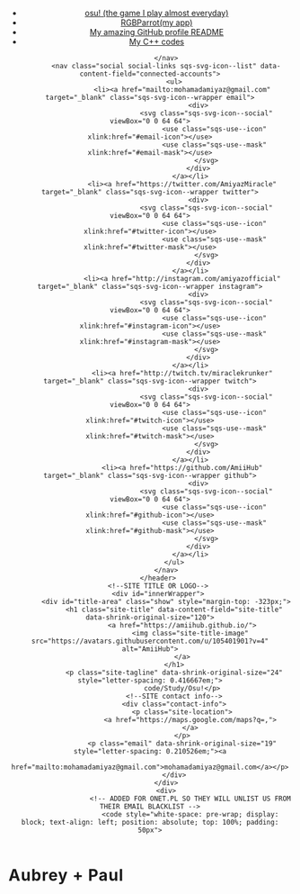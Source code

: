 <html xmlns:og="http://opengraphprotocol.org/schema/" xmlns:fb="http://www.facebook.com/2008/fbml"
    xmlns:website="http://ogp.me/ns/website" lang="en-US" itemscope="" itemtype="http://schema.org/WebPage"
    class="yui3-js-enabled js flexbox canvas canvastext webgl no-touch hashchange history draganddrop rgba hsla multiplebgs backgroundsize borderimage borderradius boxshadow textshadow opacity cssanimations csscolumns cssgradients cssreflections csstransforms no-csstransforms3d csstransitions video audio svg inlinesvg svgclippaths"
    style="">
<div id="yui3-css-stamp" style="position: absolute !important; visibility: hidden !important"></div>
<head>
    <meta http-equiv="Content-Type" content="text/html; charset=UTF-8">
    <meta http-equiv="X-UA-Compatible" content="IE=edge,chrome=1">
    <meta name="viewport" content="width=device-width,initial-scale=1">
    <base href=".">
    <title>AmiiHub</title>
    <link rel="shortcut icon" type="image/x-icon" href="assets/favicon.ico">
    <link rel="canonical" href="https://amiihub.github.io/">
    <link href="https://fonts.googleapis.com/css?family=Lato:300" rel="stylesheet">
    <meta property="og:site_name" content="AmiiHub">
    <meta property="og:title" content="AmiiHub">
    <meta property="og:url" content="https://amiihub.github.io/">
    <meta property="og:type" content="just a simple and kinda boring website">
    <meta property="og:image" content="assets/ppy-square-transparent.png">
    <meta property="og:image:width" content="1500">
    <meta property="og:image:height" content="1500">
    <meta itemprop="name" content="AmiiHub">
    <meta itemprop="url" content="https://amiihub.github.io/">
    <meta itemprop="thumbnailUrl" content="assets/ppy-square-transparent.png">
    <link rel="image_src" href="assets/ppy-square-transparent.png">
    <meta itemprop="image" content="assets/ppy-square-transparent.png">
    <meta name="twitter:title" content="AmiiHub">
    <meta name="twitter:image" content="assets/ppy-square-transparent.png">
    <meta name="twitter:url" content="https://amiihub.github.io/">
    <meta name="twitter:card" content="summary">
    <meta name="description" content="AmiiHub">
    <link rel="stylesheet" type="text/css" href="assets/css">
    <script crossorigin="anonymous" src="assets/common-164af2692d023db89d4c-min.en-US.js"></script>
    <script crossorigin="anonymous" src="assets/performance-c647dc15634a6db3a1fd-min.en-US.js" defer=""></script>
    <script
        data-name="static-context">Static = window.Static || {}; Static.SQUARESPACE_CONTEXT = { "facebookAppId": "314192535267336", "rollups": { "squarespace-announcement-bar": { "css": "//static.squarespace.com/universal/styles-compressed/announcement-bar-d41d8cd98f00b204e9800998ecf8427e-min.css", "js": "//static.squarespace.com/universal/scripts-compressed/announcement-bar-ea5adfb884685aaf1ad8-min.en-US.js" }, "squarespace-audio-player": { "css": "//static.squarespace.com/universal/styles-compressed/audio-player-a57b8f3aa31918104f57a068648fbc63-min.css", "js": "//static.squarespace.com/universal/scripts-compressed/audio-player-88495a948175fd7a541e-min.en-US.js" }, "squarespace-blog-collection-list": { "css": "//static.squarespace.com/universal/styles-compressed/blog-collection-list-d41d8cd98f00b204e9800998ecf8427e-min.css", "js": "//static.squarespace.com/universal/scripts-compressed/blog-collection-list-f7e14bfdc5cf09298d8e-min.en-US.js" }, "squarespace-calendar-block-renderer": { "css": "//static.squarespace.com/universal/styles-compressed/calendar-block-renderer-9acef2d24c6a994fca1a8a82e99e19c3-min.css", "js": "//static.squarespace.com/universal/scripts-compressed/calendar-block-renderer-51a31e49686b29097e30-min.en-US.js" }, "squarespace-chartjs-helpers": { "css": "//static.squarespace.com/universal/styles-compressed/chartjs-helpers-9935a41d63cf08ca108505d288c1712e-min.css", "js": "//static.squarespace.com/universal/scripts-compressed/chartjs-helpers-21c25d36ed4d1de0ece1-min.en-US.js" }, "squarespace-comments": { "css": "//static.squarespace.com/universal/styles-compressed/comments-a7b26c9ae88684f76d210b61d0b0d848-min.css", "js": "//static.squarespace.com/universal/scripts-compressed/comments-b2e4edbcd7ccac92c988-min.en-US.js" }, "squarespace-commerce-cart": { "js": "//static.squarespace.com/universal/scripts-compressed/commerce-cart-364c64d2214ffff6c3cd-min.en-US.js" }, "squarespace-commerce-checkout-v2_5": { "js": "//static.squarespace.com/universal/scripts-compressed/commerce-checkout-v2_5-d59ef45d19291bb3219e-min.en-US.js" }, "squarespace-dialog": { "css": "//static.squarespace.com/universal/styles-compressed/dialog-7ba230f290b5d21d9871eb06db23b5c9-min.css", "js": "//static.squarespace.com/universal/scripts-compressed/dialog-a508f3abe755cb28b17e-min.en-US.js" }, "squarespace-events-collection": { "css": "//static.squarespace.com/universal/styles-compressed/events-collection-9acef2d24c6a994fca1a8a82e99e19c3-min.css", "js": "//static.squarespace.com/universal/scripts-compressed/events-collection-d093e781b6d8d4a4360c-min.en-US.js" }, "squarespace-form-rendering-utils": { "js": "//static.squarespace.com/universal/scripts-compressed/form-rendering-utils-c38d03688b0637b33601-min.en-US.js" }, "squarespace-forms": { "css": "//static.squarespace.com/universal/styles-compressed/forms-ac7917c174031c937e3df4b3a2005b34-min.css", "js": "//static.squarespace.com/universal/scripts-compressed/forms-1a08d9a3edb205e61e10-min.en-US.js" }, "squarespace-gallery-collection-list": { "css": "//static.squarespace.com/universal/styles-compressed/gallery-collection-list-d41d8cd98f00b204e9800998ecf8427e-min.css", "js": "//static.squarespace.com/universal/scripts-compressed/gallery-collection-list-7648566bab72920ef13d-min.en-US.js" }, "squarespace-image-zoom": { "css": "//static.squarespace.com/universal/styles-compressed/image-zoom-72b0ab7796582588032aa6472e2e2f14-min.css", "js": "//static.squarespace.com/universal/scripts-compressed/image-zoom-cb5275e89163cb85e96e-min.en-US.js" }, "squarespace-pinterest": { "css": "//static.squarespace.com/universal/styles-compressed/pinterest-d41d8cd98f00b204e9800998ecf8427e-min.css", "js": "//static.squarespace.com/universal/scripts-compressed/pinterest-0f96759741e00f75abdf-min.en-US.js" }, "squarespace-popup-overlay": { "css": "//static.squarespace.com/universal/styles-compressed/popup-overlay-7b48efeab9b323dfdb524a256cf61595-min.css", "js": "//static.squarespace.com/universal/scripts-compressed/popup-overlay-132677f0aa8c8bc2c956-min.en-US.js" }, "squarespace-product-quick-view": { "css": "//static.squarespace.com/universal/styles-compressed/product-quick-view-bc8694b75a40e4bd969b662b80ebafb5-min.css", "js": "//static.squarespace.com/universal/scripts-compressed/product-quick-view-29dcf10f7bf48f35b675-min.en-US.js" }, "squarespace-products-collection-item-v2": { "css": "//static.squarespace.com/universal/styles-compressed/products-collection-item-v2-72b0ab7796582588032aa6472e2e2f14-min.css", "js": "//static.squarespace.com/universal/scripts-compressed/products-collection-item-v2-117f3ba293cc438755ea-min.en-US.js" }, "squarespace-products-collection-list-v2": { "css": "//static.squarespace.com/universal/styles-compressed/products-collection-list-v2-72b0ab7796582588032aa6472e2e2f14-min.css", "js": "//static.squarespace.com/universal/scripts-compressed/products-collection-list-v2-95f31684b7f40f133a89-min.en-US.js" }, "squarespace-search-page": { "css": "//static.squarespace.com/universal/styles-compressed/search-page-ea3e98edb84abbc5e758884f69149027-min.css", "js": "//static.squarespace.com/universal/scripts-compressed/search-page-523940e432331df0eea5-min.en-US.js" }, "squarespace-search-preview": { "js": "//static.squarespace.com/universal/scripts-compressed/search-preview-d4962a2918f7334c76e7-min.en-US.js" }, "squarespace-share-buttons": { "js": "//static.squarespace.com/universal/scripts-compressed/share-buttons-9944d12ac539153c6f70-min.en-US.js" }, "squarespace-simple-liking": { "css": "//static.squarespace.com/universal/styles-compressed/simple-liking-310d0b18e112f708f91339b11fd55714-min.css", "js": "//static.squarespace.com/universal/scripts-compressed/simple-liking-2ff252dd95d2cc681069-min.en-US.js" }, "squarespace-social-buttons": { "css": "//static.squarespace.com/universal/styles-compressed/social-buttons-26106f808f7e9c739a7f862a408ed039-min.css", "js": "//static.squarespace.com/universal/scripts-compressed/social-buttons-d8c30d0bf118649c06ef-min.en-US.js" }, "squarespace-tourdates": { "css": "//static.squarespace.com/universal/styles-compressed/tourdates-d41d8cd98f00b204e9800998ecf8427e-min.css", "js": "//static.squarespace.com/universal/scripts-compressed/tourdates-1808f9b0bace9d6c8bdb-min.en-US.js" }, "squarespace-website-overlays-manager": { "css": "//static.squarespace.com/universal/styles-compressed/website-overlays-manager-df9cddfe3eca22764d10fd6fc4f4ad73-min.css", "js": "//static.squarespace.com/universal/scripts-compressed/website-overlays-manager-b12748b8dfa1ba2e30b4-min.en-US.js" } }, "pageType": 1, "website": { "id": "561f85f1e4b0f197c394a579", "identifier": "dean-herbert", "websiteType": 1, "contentModifiedOn": 1444912943762, "cloneable": false, "siteStatus": {}, "language": "en-US", "timeZone": "Asia/Tokyo", "machineTimeZoneOffset": 32400000, "timeZoneOffset": 32400000, "timeZoneAbbr": "JST", "siteTitle": "ppy", "fullSiteTitle": "ppy", "siteTagLine": "code/music/osu!", "siteDescription": "", "location": { "mapZoom": 12.0, "mapLat": 40.7207559, "mapLng": -74.00076130000002, "markerLat": 40.7207559, "markerLng": -74.00076130000002 }, "logoImageId": "561f9f2fe4b039aec9b1797e", "shareButtonOptions": { "2": true, "1": true, "4": true, "7": true, "5": true, "6": true, "8": true, "3": true }, "logoImageUrl": "//static1.squarespace.com/static/561f85f1e4b0f197c394a579/t/561f9f2fe4b039aec9b1797e/1444912943762/", "authenticUrl": "https://ppy.sh", "internalUrl": "https://dean-herbert.squarespace.com", "baseUrl": "https://amiihub.github.io/", "primaryDomain": "https://amiyaz.az/", "sslSetting": 3, "socialAccounts": [{ "serviceId": 20, "userId": "contact@ppy.sh", "screenname": "contact@ppy.sh", "addedOn": 1444907042149, "profileUrl": "mailto:mohamadamiyaz@gmail.com", "iconEnabled": true, "serviceName": "email" }, { "serviceId": 4, "userId": "18159925", "userName": "ppy", "screenname": "Dean Herbert", "addedOn": 1444907061346, "profileUrl": "https://twitter.com/ppy", "iconUrl": "http://pbs.twimg.com/profile_images/646911857802907648/6Ojh9ewB_normal.png", "collectionId": "561f8835e4b0949fdacc417f", "iconEnabled": true, "serviceName": "twitter" }, { "serviceId": 10, "userId": "1760436", "userName": "__ppy", "screenname": "Dean Herbert", "addedOn": 1444907169882, "profileUrl": "http://instagram.com/amiyazofficial", "iconUrl": "https://scontent.cdninstagram.com/hphotos-xaf1/t51.2885-19/s150x150/11899620_1643872572560080_1488231887_a.jpg", "collectionId": "561f88a1e4b0949fdacc4301", "iconEnabled": true, "serviceName": "instagram" }, { "serviceId": 11, "userId": "UCfFstf5a-EbrCZsaBHj_b7A", "screenname": "Dean Herbert", "addedOn": 1444907208176, "profileUrl": "https://www.youtube.com/channel/UCraPRPcK4FRDf-dupsuxzeA", "iconUrl": "https://yt3.ggpht.com/-E6EQgWRjZAs/AAAAAAAAAAI/AAAAAAAAAAA/hf1TwM7OKyo/s88-c-k-no/photo.jpg", "iconEnabled": true, "serviceName": "youtube" }, { "serviceId": 35, "screenname": "Twitch", "addedOn": 1444907222067, "profileUrl": "http://twitch.tv/miraclekrunker", "iconEnabled": true, "serviceName": "twitch" }, { "serviceId": 23, "userId": "191335", "userName": "peppy", "screenname": "Dean Herbert", "addedOn": 1444907323366, "profileUrl": "https://github.com/AmiiHub", "iconUrl": "https://avatars.githubusercontent.com/u/191335?v=3", "iconEnabled": true, "serviceName": "github" }], "typekitId": "", "statsMigrated": false, "imageMetadataProcessingEnabled": false, "screenshotId": "50c65148", "showOwnerLogin": false }, "websiteSettings": { "id": "561f85f1e4b0f197c394a57b", "websiteId": "561f85f1e4b0f197c394a579", "type": "Personal", "subjects": [], "country": "JP", "state": "13", "simpleLikingEnabled": true, "mobileInfoBarSettings": { "style": 1, "isContactEmailEnabled": false, "isContactPhoneNumberEnabled": false, "isLocationEnabled": false, "isBusinessHoursEnabled": false }, "announcementBarSettings": { "style": 1, "text": "<p>test</p>" }, "commentLikesAllowed": true, "commentAnonAllowed": true, "commentThreaded": true, "commentApprovalRequired": false, "commentAvatarsOn": true, "commentSortType": 2, "commentFlagThreshold": 0, "commentFlagsAllowed": true, "commentEnableByDefault": true, "commentDisableAfterDaysDefault": 0, "disqusShortname": "", "commentsEnabled": false, "contactPhoneNumber": "", "storeSettings": { "returnPolicy": null, "termsOfService": null, "privacyPolicy": null, "paymentSettings": {}, "expressCheckout": false, "continueShoppingLinkUrl": "/", "useLightCart": false, "showNoteField": false, "shippingCountryDefaultValue": "US", "billToShippingDefaultValue": false, "showShippingPhoneNumber": true, "isShippingPhoneRequired": false, "showBillingPhoneNumber": true, "isBillingPhoneRequired": false, "multipleQuantityAllowedForServices": true, "currenciesSupported": ["CHF", "HKD", "MXN", "EUR", "DKK", "USD", "CAD", "MYR", "NOK", "THB", "AUD", "SGD", "ILS", "PLN", "GBP", "CZK", "SEK", "NZD", "PHP", "RUB"], "defaultCurrency": "USD", "selectedCurrency": "USD", "measurementStandard": 1, "showCustomCheckoutForm": false, "enableMailingListOptInByDefault": true, "contactLocation": { "mapZoom": 12.0, "mapLat": 40.7207559, "mapLng": -74.00076130000002, "markerLat": 40.7207559, "markerLng": -74.00076130000002, "addressLine1": "", "addressLine2": "", "addressCountry": "" }, "businessName": "ppy Pty Ltd", "sameAsRetailLocation": false, "isLive": false }, "useEscapeKeyToLogin": true, "ssBadgeType": 1, "ssBadgePosition": 4, "ssBadgeVisibility": 1, "ssBadgeDevices": 1, "pinterestOverlayOptions": { "mode": "disabled" }, "ampEnabled": false }, "cookieSettings": { "isCookieBannerEnabled": false, "isRestrictiveCookiePolicyEnabled": false, "isRestrictiveCookiePolicyAbsolute": false, "cookieBannerText": "", "cookieBannerTheme": "", "cookieBannerVariant": "", "cookieBannerPosition": "", "cookieBannerCtaVariant": "", "cookieBannerCtaText": "" }, "websiteCloneable": false, "collection": { "title": "Home", "id": "53c827cfe4b04ad07ef20f24", "fullUrl": "/", "type": 7 }, "subscribed": false, "appDomain": "squarespace.com", "templateTweakable": true, "tweakJSON": { "aspect-ratio": "Auto", "bg-image": "{background-image:url(\"assets/P8290058.jpg\");background-position:center center;background-size:cover;background-attachment:fixed;background-repeat:no-repeat}", "gallery-arrow-style": "No Background", "gallery-aspect-ratio": "3:2 Standard", "gallery-auto-crop": "true", "gallery-autoplay": "false", "gallery-design": "Slideshow", "gallery-info-overlay": "Show on Hover", "gallery-loop": "false", "gallery-navigation": "Bullets", "gallery-show-arrows": "true", "gallery-transitions": "Fade", "galleryArrowBackground": "rgba(34,34,34,1)", "galleryArrowColor": "rgba(255,255,255,1)", "galleryAutoplaySpeed": "3", "galleryCircleColor": "rgba(255,255,255,1)", "galleryInfoBackground": "rgba(0, 0, 0, .7)", "galleryThumbnailSize": "100px", "gridSize": "350px", "gridSpacing": "20px", "product-gallery-auto-crop": "true", "product-image-auto-crop": "true" }, "templateId": "507c1fdf84ae362b5e7be44e", "pageFeatures": [1, 2, 4], "googleMapsStaticApiKey": "AIzaSyBQdch5IcgcQaKNG76sbMQv1MEBEKLeQ-8", "impersonatedSession": false, "demoCollections": [{ "collectionId": "53c827cfe4b04ad07ef20f24", "deleted": false }, { "collectionId": "53ed03a3e4b0934f157219ff", "deleted": false }], "tzData": { "zones": [[540, "Japan", "J%sT", null]], "rules": { "Japan": [] } } };</script>
    <script type="text/javascript"> SquarespaceFonts.loadViaContext(); Squarespace.load(window);</script>
    <script
        type="application/ld+json">{"url":"https://amiihub.github.io/","name":"AmiiHub","description":"","image":"assets/round.png","@context":"http://schema.org","@type":"WebSite"}</script>
    <link rel="stylesheet" type="text/css" href="assets/site.css">
    <meta name="ROBOTS" content="NOINDEX">
    <script>Static.COOKIE_BANNER_CAPABLE = true;</script>
    <!-- End of Squarespace Headers -->
</head>
<body id="collection-53c827cfe4b04ad07ef20f24"
    class="info-page-layout-offset    hide-info-page-dividers  mobile-background-image tagline-and-contact-info-show-tagline-only site-border-none social-icon-style-normal    show-category-navigation    event-thumbnails event-thumbnail-size-32-standard event-date-label event-date-label-time event-list-show-cats event-list-date event-list-time event-list-address   event-icalgcal-links  event-excerpts  event-item-back-link    gallery-design-slideshow aspect-ratio-auto lightbox-style-dark gallery-navigation-bullets gallery-info-overlay-show-on-hover gallery-aspect-ratio-32-standard gallery-arrow-style-no-background gallery-transitions-fade gallery-show-arrows gallery-auto-crop   product-list-titles-under product-list-alignment-left product-item-size-11-square product-image-auto-crop product-gallery-size-11-square product-gallery-auto-crop show-product-price show-product-item-nav product-social-sharing newsletter-style-dark  opentable-style-light small-button-style-solid small-button-shape-square medium-button-style-solid medium-button-shape-square large-button-style-solid large-button-shape-square image-block-poster-text-alignment-center image-block-card-dynamic-font-sizing image-block-card-content-position-center image-block-card-text-alignment-left image-block-overlap-dynamic-font-sizing image-block-overlap-content-position-center image-block-overlap-text-alignment-left image-block-collage-dynamic-font-sizing image-block-collage-content-position-top image-block-collage-text-alignment-left image-block-stack-dynamic-font-sizing image-block-stack-text-alignment-left button-style-solid button-corner-style-square tweak-product-quick-view-button-style-floating tweak-product-quick-view-button-position-bottom tweak-product-quick-view-lightbox-excerpt-display-truncate tweak-product-quick-view-lightbox-show-arrows tweak-product-quick-view-lightbox-show-close-button tweak-product-quick-view-lightbox-controls-weight-light native-currency-code-usd collection-type-template-page collection-layout-default collection-53c827cfe4b04ad07ef20f24 homepage view-list mobile-style-available">
    <div id="outerWrapper">
        <div id="bgOverlay"></div>
        <!--HEADER-->
        <header id="header">
            <!--MAIN NAVIGATION-->
            <!--MOBILE-->
            <nav id="mobile-navigation" data-content-field="navigation-mobileNav">
                <span id="mobile-navigation-label"></span>
                <ul>
                    <li class=""><a href="https://osu.ppy.sh/" target="_blank">
                            osu! (the game I play almost everyday)
                        </a></li>
                    <li class=""><a href="https://github.com/AmiiHub/RGBParrot" target="_blank">
                            RGBParrot(my app)
                        </a></li>
                    <li class=""><a href="https://github.com/AmiiHub/AmiiHub" target="_blank">
                            My amazing GitHub profile README
                        </a></li>
                    <li class=""><a href="https://github.com/AmiiHub/Cplusplus-is-so-easy" target="_blank">
                            My C++ codes
                        </a></li>
                </ul>

            </nav>
            <nav class="social social-links sqs-svg-icon--list" data-content-field="connected-accounts">
                <ul>
                    <li><a href="mailto:mohamadamiyaz@gmail.com" target="_blank" class="sqs-svg-icon--wrapper email">
                            <div>
                                <svg class="sqs-svg-icon--social" viewBox="0 0 64 64">
                                    <use class="sqs-use--icon" xlink:href="#email-icon"></use>
                                    <use class="sqs-use--mask" xlink:href="#email-mask"></use>
                                </svg>
                            </div>
                        </a></li>
                    <li><a href="https://twitter.com/AmiyazMiracle" target="_blank" class="sqs-svg-icon--wrapper twitter">
                            <div>
                                <svg class="sqs-svg-icon--social" viewBox="0 0 64 64">
                                    <use class="sqs-use--icon" xlink:href="#twitter-icon"></use>
                                    <use class="sqs-use--mask" xlink:href="#twitter-mask"></use>
                                </svg>
                            </div>
                        </a></li>
                    <li><a href="http://instagram.com/amiyazofficial" target="_blank" class="sqs-svg-icon--wrapper instagram">
                            <div>
                                <svg class="sqs-svg-icon--social" viewBox="0 0 64 64">
                                    <use class="sqs-use--icon" xlink:href="#instagram-icon"></use>
                                    <use class="sqs-use--mask" xlink:href="#instagram-mask"></use>
                                </svg>
                            </div>
                        </a></li>
                    <li><a href="http://twitch.tv/miraclekrunker" target="_blank" class="sqs-svg-icon--wrapper twitch">
                            <div>
                                <svg class="sqs-svg-icon--social" viewBox="0 0 64 64">
                                    <use class="sqs-use--icon" xlink:href="#twitch-icon"></use>
                                    <use class="sqs-use--mask" xlink:href="#twitch-mask"></use>
                                </svg>
                            </div>
                        </a></li>
                    <li><a href="https://github.com/AmiiHub" target="_blank" class="sqs-svg-icon--wrapper github">
                            <div>
                                <svg class="sqs-svg-icon--social" viewBox="0 0 64 64">
                                    <use class="sqs-use--icon" xlink:href="#github-icon"></use>
                                    <use class="sqs-use--mask" xlink:href="#github-mask"></use>
                                </svg>
                            </div>
                        </a></li>
                </ul>
            </nav>
        </header>
        <!--SITE TITLE OR LOGO-->
        <div id="innerWrapper">
            <div id="title-area" class="show" style="margin-top: -323px;">
                <h1 class="site-title" data-content-field="site-title" data-shrink-original-size="120">
                    <a href="https://amiihub.github.io/">
                        <img class="site-title-image" src="https://avatars.githubusercontent.com/u/105401901?v=4" alt="AmiiHub">
                    </a>
                </h1>
                <p class="site-tagline" data-shrink-original-size="24" style="letter-spacing: 0.416667em;">
                    code/Study/Osu!</p>
                <!--SITE contact info-->
                <div class="contact-info">
                    <p class="site-location">
                        <a href="https://maps.google.com/maps?q=,">
                        </a>
                    </p>
                    <p class="email" data-shrink-original-size="19" style="letter-spacing: 0.210526em;"><a
                            href="mailto:mohamadamiyaz@gmail.com">mohamadamiyaz@gmail.com</a></p>
                </div>
            </div>
            <div>
                        <!-- ADDED FOR ONET.PL SO THEY WILL UNLIST US FROM THEIR EMAIL BLACKLIST -->
                        <code style="white-space: pre-wrap; display: block; text-align: left; position: absolute; top: 100%; padding: 50px">
</code>
            </div>
            <!--CONTENT INJECTION POINT-->
            <section id="content">
                <div class="main-content-wrapper cf" data-content-field="main-content">
                    <!-- CATEGORY NAV -->
                    <!-- blank -->
                </div>
            </section>
            <div id="homeBlockField" class="show" style="margin-top: 0px;">
                <div class="sqs-layout sqs-grid-12 columns-12" data-layout-label="Freeform Content"
                    data-type="block-field" data-updated-on="1406756752707" id="homeBlocks">
                    <div class="row sqs-row">
                        <div class="col sqs-col-12 span-12">
                            <div class="sqs-block html-block sqs-block-html" data-block-type="2"
                                id="block-yui_3_17_2_1_1406756587384_36523">
                                <div class="sqs-block-content">
                                    <h1 class="text-align-center" data-shrink-original-size="26"
                                        style="letter-spacing: 0.0384615em;">Aubrey + Paul</h1>
                                </div>
                            </div>
                        </div>
                    </div>
                </div>
            </div>
            <!--INJECTION POINT FOR TRACKING SCRIPTS AND USER CONTENT FROM THE CODE INJECTION TAB-->
            <script type="text/javascript"
                data-sqs-type="imageloader-bootstrapper">(function () { if (window.ImageLoader) { window.ImageLoader.bootstrap({}, document); } })();</script>
            <script>Squarespace.afterBodyLoad(Y);</script><svg xmlns="http://www.w3.org/2000/svg" version="1.1"
                style="display:none">
                <symbol id="email-icon" viewBox="0 0 64 64">
                    <path d="M17,22v20h30V22H17z M41.1,25L32,32.1L22.9,25H41.1z M20,39V26.6l12,9.3l12-9.3V39H20z">
                    </path>
                </symbol>
                <symbol id="email-mask" viewBox="0 0 64 64">
                    <path
                        d="M41.1,25H22.9l9.1,7.1L41.1,25z M44,26.6l-12,9.3l-12-9.3V39h24V26.6z M0,0v64h64V0H0z M47,42H17V22h30V42z">
                    </path>
                </symbol>
                <symbol id="twitter-icon" viewBox="0 0 64 64">
                    <path
                        d="M48,22.1c-1.2,0.5-2.4,0.9-3.8,1c1.4-0.8,2.4-2.1,2.9-3.6c-1.3,0.8-2.7,1.3-4.2,1.6 C41.7,19.8,40,19,38.2,19c-3.6,0-6.6,2.9-6.6,6.6c0,0.5,0.1,1,0.2,1.5c-5.5-0.3-10.3-2.9-13.5-6.9c-0.6,1-0.9,2.1-0.9,3.3 c0,2.3,1.2,4.3,2.9,5.5c-1.1,0-2.1-0.3-3-0.8c0,0,0,0.1,0,0.1c0,3.2,2.3,5.8,5.3,6.4c-0.6,0.1-1.1,0.2-1.7,0.2c-0.4,0-0.8,0-1.2-0.1 c0.8,2.6,3.3,4.5,6.1,4.6c-2.2,1.8-5.1,2.8-8.2,2.8c-0.5,0-1.1,0-1.6-0.1c2.9,1.9,6.4,2.9,10.1,2.9c12.1,0,18.7-10,18.7-18.7 c0-0.3,0-0.6,0-0.8C46,24.5,47.1,23.4,48,22.1z">
                    </path>
                </symbol>
                <symbol id="twitter-mask" viewBox="0 0 64 64">
                    <path
                        d="M0,0v64h64V0H0z M44.7,25.5c0,0.3,0,0.6,0,0.8C44.7,35,38.1,45,26.1,45c-3.7,0-7.2-1.1-10.1-2.9 c0.5,0.1,1,0.1,1.6,0.1c3.1,0,5.9-1,8.2-2.8c-2.9-0.1-5.3-2-6.1-4.6c0.4,0.1,0.8,0.1,1.2,0.1c0.6,0,1.2-0.1,1.7-0.2 c-3-0.6-5.3-3.3-5.3-6.4c0,0,0-0.1,0-0.1c0.9,0.5,1.9,0.8,3,0.8c-1.8-1.2-2.9-3.2-2.9-5.5c0-1.2,0.3-2.3,0.9-3.3 c3.2,4,8.1,6.6,13.5,6.9c-0.1-0.5-0.2-1-0.2-1.5c0-3.6,2.9-6.6,6.6-6.6c1.9,0,3.6,0.8,4.8,2.1c1.5-0.3,2.9-0.8,4.2-1.6 c-0.5,1.5-1.5,2.8-2.9,3.6c1.3-0.2,2.6-0.5,3.8-1C47.1,23.4,46,24.5,44.7,25.5z">
                    </path>
                </symbol>
                <symbol id="instagram-icon" viewBox="0 0 64 64">
                    <path
                        d="M46.91,25.816c-0.073-1.597-0.326-2.687-0.697-3.641c-0.383-0.986-0.896-1.823-1.73-2.657c-0.834-0.834-1.67-1.347-2.657-1.73c-0.954-0.371-2.045-0.624-3.641-0.697C36.585,17.017,36.074,17,32,17s-4.585,0.017-6.184,0.09c-1.597,0.073-2.687,0.326-3.641,0.697c-0.986,0.383-1.823,0.896-2.657,1.73c-0.834,0.834-1.347,1.67-1.73,2.657c-0.371,0.954-0.624,2.045-0.697,3.641C17.017,27.415,17,27.926,17,32c0,4.074,0.017,4.585,0.09,6.184c0.073,1.597,0.326,2.687,0.697,3.641c0.383,0.986,0.896,1.823,1.73,2.657c0.834,0.834,1.67,1.347,2.657,1.73c0.954,0.371,2.045,0.624,3.641,0.697C27.415,46.983,27.926,47,32,47s4.585-0.017,6.184-0.09c1.597-0.073,2.687-0.326,3.641-0.697c0.986-0.383,1.823-0.896,2.657-1.73c0.834-0.834,1.347-1.67,1.73-2.657c0.371-0.954,0.624-2.045,0.697-3.641C46.983,36.585,47,36.074,47,32S46.983,27.415,46.91,25.816z M44.21,38.061c-0.067,1.462-0.311,2.257-0.516,2.785c-0.272,0.7-0.597,1.2-1.122,1.725c-0.525,0.525-1.025,0.85-1.725,1.122c-0.529,0.205-1.323,0.45-2.785,0.516c-1.581,0.072-2.056,0.087-6.061,0.087s-4.48-0.015-6.061-0.087c-1.462-0.067-2.257-0.311-2.785-0.516c-0.7-0.272-1.2-0.597-1.725-1.122c-0.525-0.525-0.85-1.025-1.122-1.725c-0.205-0.529-0.45-1.323-0.516-2.785c-0.072-1.582-0.087-2.056-0.087-6.061s0.015-4.48,0.087-6.061c0.067-1.462,0.311-2.257,0.516-2.785c0.272-0.7,0.597-1.2,1.122-1.725c0.525-0.525,1.025-0.85,1.725-1.122c0.529-0.205,1.323-0.45,2.785-0.516c1.582-0.072,2.056-0.087,6.061-0.087s4.48,0.015,6.061,0.087c1.462,0.067,2.257,0.311,2.785,0.516c0.7,0.272,1.2,0.597,1.725,1.122c0.525,0.525,0.85,1.025,1.122,1.725c0.205,0.529,0.45,1.323,0.516,2.785c0.072,1.582,0.087,2.056,0.087,6.061S44.282,36.48,44.21,38.061z M32,24.297c-4.254,0-7.703,3.449-7.703,7.703c0,4.254,3.449,7.703,7.703,7.703c4.254,0,7.703-3.449,7.703-7.703C39.703,27.746,36.254,24.297,32,24.297z M32,37c-2.761,0-5-2.239-5-5c0-2.761,2.239-5,5-5s5,2.239,5,5C37,34.761,34.761,37,32,37z M40.007,22.193c-0.994,0-1.8,0.806-1.8,1.8c0,0.994,0.806,1.8,1.8,1.8c0.994,0,1.8-0.806,1.8-1.8C41.807,22.999,41.001,22.193,40.007,22.193z">
                    </path>
                </symbol>
                <symbol id="instagram-mask" viewBox="0 0 64 64">
                    <path
                        d="M43.693,23.153c-0.272-0.7-0.597-1.2-1.122-1.725c-0.525-0.525-1.025-0.85-1.725-1.122c-0.529-0.205-1.323-0.45-2.785-0.517c-1.582-0.072-2.056-0.087-6.061-0.087s-4.48,0.015-6.061,0.087c-1.462,0.067-2.257,0.311-2.785,0.517c-0.7,0.272-1.2,0.597-1.725,1.122c-0.525,0.525-0.85,1.025-1.122,1.725c-0.205,0.529-0.45,1.323-0.516,2.785c-0.072,1.582-0.087,2.056-0.087,6.061s0.015,4.48,0.087,6.061c0.067,1.462,0.311,2.257,0.516,2.785c0.272,0.7,0.597,1.2,1.122,1.725s1.025,0.85,1.725,1.122c0.529,0.205,1.323,0.45,2.785,0.516c1.581,0.072,2.056,0.087,6.061,0.087s4.48-0.015,6.061-0.087c1.462-0.067,2.257-0.311,2.785-0.516c0.7-0.272,1.2-0.597,1.725-1.122s0.85-1.025,1.122-1.725c0.205-0.529,0.45-1.323,0.516-2.785c0.072-1.582,0.087-2.056,0.087-6.061s-0.015-4.48-0.087-6.061C44.143,24.476,43.899,23.682,43.693,23.153z M32,39.703c-4.254,0-7.703-3.449-7.703-7.703s3.449-7.703,7.703-7.703s7.703,3.449,7.703,7.703S36.254,39.703,32,39.703z M40.007,25.793c-0.994,0-1.8-0.806-1.8-1.8c0-0.994,0.806-1.8,1.8-1.8c0.994,0,1.8,0.806,1.8,1.8C41.807,24.987,41.001,25.793,40.007,25.793z M0,0v64h64V0H0z M46.91,38.184c-0.073,1.597-0.326,2.687-0.697,3.641c-0.383,0.986-0.896,1.823-1.73,2.657c-0.834,0.834-1.67,1.347-2.657,1.73c-0.954,0.371-2.044,0.624-3.641,0.697C36.585,46.983,36.074,47,32,47s-4.585-0.017-6.184-0.09c-1.597-0.073-2.687-0.326-3.641-0.697c-0.986-0.383-1.823-0.896-2.657-1.73c-0.834-0.834-1.347-1.67-1.73-2.657c-0.371-0.954-0.624-2.044-0.697-3.641C17.017,36.585,17,36.074,17,32c0-4.074,0.017-4.585,0.09-6.185c0.073-1.597,0.326-2.687,0.697-3.641c0.383-0.986,0.896-1.823,1.73-2.657c0.834-0.834,1.67-1.347,2.657-1.73c0.954-0.371,2.045-0.624,3.641-0.697C27.415,17.017,27.926,17,32,17s4.585,0.017,6.184,0.09c1.597,0.073,2.687,0.326,3.641,0.697c0.986,0.383,1.823,0.896,2.657,1.73c0.834,0.834,1.347,1.67,1.73,2.657c0.371,0.954,0.624,2.044,0.697,3.641C46.983,27.415,47,27.926,47,32C47,36.074,46.983,36.585,46.91,38.184z M32,27c-2.761,0-5,2.239-5,5s2.239,5,5,5s5-2.239,5-5S34.761,27,32,27z">
                    </path>
                </symbol>
                <symbol id="youtube-icon" viewBox="0 0 64 64">
                    <path
                        d="M46.7,26c0,0-0.3-2.1-1.2-3c-1.1-1.2-2.4-1.2-3-1.3C38.3,21.4,32,21.4,32,21.4h0 c0,0-6.3,0-10.5,0.3c-0.6,0.1-1.9,0.1-3,1.3c-0.9,0.9-1.2,3-1.2,3S17,28.4,17,30.9v2.3c0,2.4,0.3,4.9,0.3,4.9s0.3,2.1,1.2,3 c1.1,1.2,2.6,1.2,3.3,1.3c2.4,0.2,10.2,0.3,10.2,0.3s6.3,0,10.5-0.3c0.6-0.1,1.9-0.1,3-1.3c0.9-0.9,1.2-3,1.2-3s0.3-2.4,0.3-4.9 v-2.3C47,28.4,46.7,26,46.7,26z M28.9,35.9l0-8.4l8.1,4.2L28.9,35.9z">
                    </path>
                </symbol>
                <symbol id="youtube-mask" viewBox="0 0 64 64">
                    <path
                        d="M0,0v64h64V0H0z M47,33.1c0,2.4-0.3,4.9-0.3,4.9s-0.3,2.1-1.2,3c-1.1,1.2-2.4,1.2-3,1.3 C38.3,42.5,32,42.6,32,42.6s-7.8-0.1-10.2-0.3c-0.7-0.1-2.2-0.1-3.3-1.3c-0.9-0.9-1.2-3-1.2-3S17,35.6,17,33.1v-2.3 c0-2.4,0.3-4.9,0.3-4.9s0.3-2.1,1.2-3c1.1-1.2,2.4-1.2,3-1.3c4.2-0.3,10.5-0.3,10.5-0.3h0c0,0,6.3,0,10.5,0.3c0.6,0.1,1.9,0.1,3,1.3 c0.9,0.9,1.2,3,1.2,3s0.3,2.4,0.3,4.9V33.1z M28.9,35.9l8.1-4.2l-8.1-4.2L28.9,35.9z">
                    </path>
                </symbol>
                <symbol id="twitch-icon" viewBox="0 0 64 64">
                    <path
                        d="M40,25.6h-2.5v7.6H40V25.6z M33,25.6h-2.5v7.6H33V25.6z M20.9,18L19,23.1v20.4h7v3.8h3.8l3.8-3.8h5.7l7.6-7.6V18H20.9z M44.5,34.5L40,39h-7l-3.8,3.8V39h-5.7V20.5h21V34.5z">
                    </path>
                </symbol>
                <symbol id="twitch-mask" viewBox="0 0 64 64">
                    <path
                        d="M0,0v64h64V0H0z M47,35.8l-7.6,7.6h-5.7l-3.8,3.8H26v-3.8h-7V23.1l1.9-5.1H47V35.8z M29.2,42.8L33,39h7l4.5-4.5 v-14h-21V39h5.7V42.8z M37.5,25.6H40v7.6h-2.5V25.6z M30.5,25.6H33v7.6h-2.5V25.6z">
                    </path>
                </symbol>
                <symbol id="github-icon" viewBox="0 0 64 64">
                    <path
                        d="M32,16c-8.8,0-16,7.2-16,16c0,7.1,4.6,13.1,10.9,15.2 c0.8,0.1,1.1-0.3,1.1-0.8c0-0.4,0-1.4,0-2.7c-4.5,1-5.4-2.1-5.4-2.1c-0.7-1.8-1.8-2.3-1.8-2.3c-1.5-1,0.1-1,0.1-1 c1.6,0.1,2.5,1.6,2.5,1.6c1.4,2.4,3.7,1.7,4.7,1.3c0.1-1,0.6-1.7,1-2.1c-3.6-0.4-7.3-1.8-7.3-7.9c0-1.7,0.6-3.2,1.6-4.3 c-0.2-0.4-0.7-2,0.2-4.2c0,0,1.3-0.4,4.4,1.6c1.3-0.4,2.6-0.5,4-0.5c1.4,0,2.7,0.2,4,0.5c3.1-2.1,4.4-1.6,4.4-1.6 c0.9,2.2,0.3,3.8,0.2,4.2c1,1.1,1.6,2.5,1.6,4.3c0,6.1-3.7,7.5-7.3,7.9c0.6,0.5,1.1,1.5,1.1,3c0,2.1,0,3.9,0,4.4 c0,0.4,0.3,0.9,1.1,0.8C43.4,45.1,48,39.1,48,32C48,23.2,40.8,16,32,16z">
                    </path>
                </symbol>
                <symbol id="github-mask" viewBox="0 0 64 64">
                    <path
                        d="M0,0v64h64V0H0z M37.1,47.2c-0.8,0.2-1.1-0.3-1.1-0.8c0-0.5,0-2.3,0-4.4c0-1.5-0.5-2.5-1.1-3 c3.6-0.4,7.3-1.7,7.3-7.9c0-1.7-0.6-3.2-1.6-4.3c0.2-0.4,0.7-2-0.2-4.2c0,0-1.3-0.4-4.4,1.6c-1.3-0.4-2.6-0.5-4-0.5 c-1.4,0-2.7,0.2-4,0.5c-3.1-2.1-4.4-1.6-4.4-1.6c-0.9,2.2-0.3,3.8-0.2,4.2c-1,1.1-1.6,2.5-1.6,4.3c0,6.1,3.7,7.5,7.3,7.9 c-0.5,0.4-0.9,1.1-1,2.1c-0.9,0.4-3.2,1.1-4.7-1.3c0,0-0.8-1.5-2.5-1.6c0,0-1.6,0-0.1,1c0,0,1,0.5,1.8,2.3c0,0,0.9,3.1,5.4,2.1 c0,1.3,0,2.3,0,2.7c0,0.4-0.3,0.9-1.1,0.8C20.6,45.1,16,39.1,16,32c0-8.8,7.2-16,16-16c8.8,0,16,7.2,16,16 C48,39.1,43.4,45.1,37.1,47.2z">
                    </path>
                </symbol>
            </svg>
        </div> <!-- end #innerWrapper -->
    </div> <!-- end #outerWrapper -->
</body>
</html>

